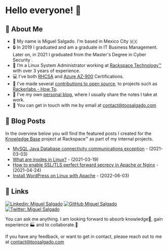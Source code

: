 # Hello everyone! 👋
## 🚀 About Me
- 🤝 My name is Miguel Salgado. I'm based in Mexico City 🇲🇽 
- 🔒 In 2019 I graduated and am a graduate in IT Business Management. Later on, in 2021 I graduated from the Master's Degree in Cyber Security .
- 🐧 I’m a Linux System Administrator working at [Rackspace Technology™](https://rackspace.com) with over 3 years of experience.
- 💻 I've both [RHCSA](https://rhtapps.redhat.com/certifications/badge/verify/NORT24GFXKLDAFT7MOTYUA5ZYYAEQU3CUPSQX2KSDXT6RW46LQ3T7ULZ55KZZ56SKO7EQ3ETTLYZQ4U5NQYTCNA62RUWOCM34WWBUYQ=) and [Azure AZ-900](https://www.credly.com/badges/59f86187-0289-4e31-83f4-aab5ae1be418) Certifications.
- 🌱 I've made several [contributions to open source](https://github.com/toosalgado18), to projects such as [Rackerlabs - How To](https://github.com/rackerlabs/support-how-to/pulls?q=author%3Atoosalgado18+).
- 📝 I've my own [personal blog](http://toosalgado.com), where I usually share the notes I take at work.
- 💬 You can get in touch with me by email at [contact@toosalgado.com](mailto:contact@toosalgado.com) 

## 📖 Blog Posts
In the overview below you will find the featured posts I created for the [Knowledge Base](https://docs.rackspace.com/support/how-to/) project at Rackspace™ as part of my internal projects. 
<!-- BLOG_START -->
- [MySQL Java Database connectivity communications exception](https://docs.rackspace.com/support/how-to/mysql-java-database-connectivity-communications-exception/) - (2021-03-03)
- [What are inodes in Linux?](https://docs.rackspace.com/support/how-to/what-are-inodes-in-linux//) - (2021-03-19)
- [How to enable SSL/TLS perfect forward secrecy in Apache or Nginx](https://docs.rackspace.com/support/how-to/how-to-enable-SSL-TLS-perfect-forward-secrecy/) - (2021-04-24)
- [Install WordPress on Linux with Apache](https://docs.rackspace.com/support/how-to/install-wordpress-on-linux-with-apache/) - (2022-06-03)
<!-- BLOG_END -->

## 🔗 Links
[![Linkedin: Miguel Salgado](https://img.shields.io/badge/-Miguel_Salgado-blue?style=flat-square&logo=Linkedin&logoColor=white&link=https://www.linkedin.com/in/toosalgado/)](https://www.linkedin.com/in/toosalgado/)
[![GitHub Miguel Salgado](https://img.shields.io/github/followers/toosalgado18?label=follow&style=social)](https://github.com/toosalgado18)
[![Twitter: Miguel Salgado](https://img.shields.io/twitter/follow/toosalgado18?style=social)](https://twitter.com/toosalgado18)

You can ask me anything. I am looking forward to absorb knowledge🧠, gain experience 🏭 and to collaborate.🤝

If you have any feedback, or want to get in contact, please reach out to me at [contact@toosalgado.com](mailto:contact@toosalgado.com) 
